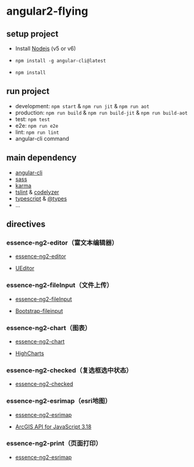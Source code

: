 # angular2-flying

## setup project

- Install [Nodejs](https://nodejs.org/zh-cn/) (v5 or v6)

- `npm install -g angular-cli@latest`

- `npm install`

## run project

- development: `npm start` & `npm run jit` & `npm run aot`
- production: `npm run build` & `npm run build-jit` & `npm run build-aot`
- test: `npm test`
- e2e: `npm run e2e`
- lint: `npm run lint`
- angular-cli command

## main dependency

- [angular-cli](https://github.com/angular/angular-cli)
- [sass](http://sass-lang.com/)
- [karma](https://karma-runner.github.io/1.0/index.html)
- [tslint](https://palantir.github.io/tslint/) & [codelyzer](https://github.com/mgechev/codelyzer)
- [typescript](https://www.typescriptlang.org/) & [@types](https://www.npmjs.com/~types)
- ...

## directives

### essence-ng2-editor（富文本编辑器）

- [essence-ng2-editor](./src/app/components/essence-ng2-editor/README.md)

- [UEditor](http://ueditor.baidu.com/website/index.html)

### essence-ng2-fileInput（文件上传）

- [essence-ng2-fileInput](./src/app/directives/essence-ng2-fileInput/README.md)

- [Bootstrap-fileinput](http://plugins.krajee.com/file-input#installation)

### essence-ng2-chart（图表）

- [essence-ng2-chart](./src/app/directives/essence-ng2-chart/README.md)

- [HighCharts](http://www.hcharts.cn/)

### essence-ng2-checked（复选框选中状态）

- [essence-ng2-checked](./src/app/directives/essence-ng2-checked/README.md)

### essence-ng2-esrimap（esri地图）

- [essence-ng2-esrimap](./src/app/components/essence-ng2-esrimap/README.md)

- [ArcGIS API for JavaScript 3.18](https://developers.arcgis.com/javascript/3/)

### essence-ng2-print（页面打印）

- [essence-ng2-esrimap](./src/app/components/essence-ng2-print/README.md)
